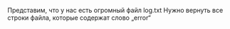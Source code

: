 Представим, что у нас есть огромный файл log.txt
Нужно вернуть все строки файла, которые содержат слово „error“